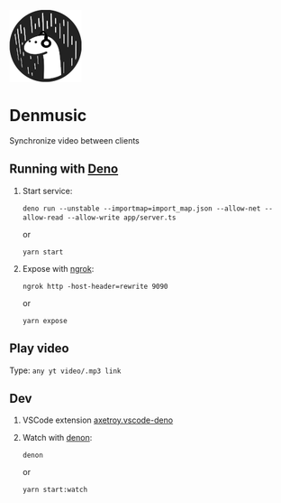 ![](https://raw.githubusercontent.com/jlaloi/denmusic/master/public/favicon.png)

# Denmusic

Synchronize video between clients

## Running with [Deno](https://deno.land)

1. Start service:

   ```
   deno run --unstable --importmap=import_map.json --allow-net --allow-read --allow-write app/server.ts
   ```

   or

   ```
   yarn start
   ```

2. Expose with [ngrok](https://ngrok.com/):

   ```
   ngrok http -host-header=rewrite 9090
   ```

   or

   ```
   yarn expose
   ```

## Play video

Type: `any yt video/.mp3 link`

## Dev

1.  VSCode extension [axetroy.vscode-deno](https://marketplace.visualstudio.com/items?itemName=axetroy.vscode-deno)

2.  Watch with [denon](https://deno.land/x/denon/):

    ```
    denon
    ```

    or

    ```
    yarn start:watch
    ```
